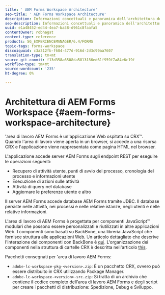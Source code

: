 ```yaml
---
title: ' AEM Forms Workspace Architecture'
seo-title: ' AEM Forms Workspace Architecture'
description: Informazioni concettuali e panoramica dell'architettura dell'area di lavoro di LiveCycle  AEM Forms.
seo-description: Informazioni concettuali e panoramica dell'architettura dell'area di lavoro di LiveCycle  AEM Forms.
uuid: e1a48452-ed44-4ea7-ba38-d961c8faafa5
contentOwner: robhagat
content-type: reference
products: SG_EXPERIENCEMANAGER/6.4/FORMS
topic-tags: forms-workspace
discoiquuid: c3a312fb-f684-477d-916d-2d3c99aa7607
translation-type: tm+mt
source-git-commit: f13d358a6508da5813186ed61f959f7a84e6c19f
workflow-type: tm+mt
source-wordcount: '235'
ht-degree: 0%

---
```



#  Architettura di AEM Forms Workspace {#aem-forms-workspace-architecture}

&#39;area di lavoro AEM Forms è un&#39;applicazione Web ospitata su CRX™. Quando l&#39;area di lavoro viene aperta in un browser, si accede a una risorsa CRX e l&#39;applicazione viene rappresentata come pagina HTML nel browser.

L&#39;applicazione accede  server AEM Forms sugli endpoint REST per eseguire le operazioni seguenti:

* Recupero di attività utente, punti di avvio del processo, cronologia del processo e informazioni utente
* Esecuzione di azioni sulle attività
* Attività di query nel database
* Aggiornare le preferenze utente e altro

Il server AEM Forms  accede  database AEM Forms tramite JDBC. Il database persiste nelle attività, nei processi e nelle relative istanze, negli utenti e nelle relative informazioni.

L&#39;area di lavoro di  AEM Forms è progettata per componenti JavaScript™ modulari che possono essere personalizzati e riutilizzati in altre applicazioni Web. I componenti sono basati su BackBone, una libreria JavaScript che fornisce struttura alle applicazioni Web. Un articolo dettagliato che descrive l&#39;interazione dei componenti con BackBone è [qui](/help/forms/using/backbone-interaction.md). L&#39;organizzazione dei componenti nella struttura di cartelle CRX è descritta nell&#39;articolo [this](/help/forms/using/folder-structure.md).

Pacchetti consegnati per &#39;area di lavoro AEM Forms:

* `adobe-lc-workspace-pkg-<version>.zip`: È un pacchetto CRX, ovvero può essere distribuito in CRX utilizzando Package Manager.
* `adobe-lc-workspace-<version>-src.zip`: Si tratta di un archivio che contiene il codice completo dell&#39;area di lavoro  AEM Forms e degli script per creare i pacchetti di distribuzione: Spedizione, Debug e Sviluppo.
